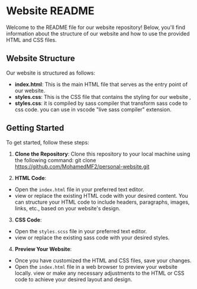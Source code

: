 # Website README

Welcome to the README file for our website repository! Below, you'll find information about the structure of our website and how to use the provided HTML and CSS files.

## Website Structure

Our website is structured as follows:

- **index.html**: This is the main HTML file that serves as the entry point of our website.
- **styles.css**: This is the CSS file that contains the styling for our website ,
- **styles.css**: it is compiled by sass compiler that transform sass code to css code.
you can use in vscode  "live sass compiler"  extension.

## Getting Started

To get started, follow these steps:

1. **Clone the Repository**: Clone this repository to your local machine using the following command:
git clone https://github.com/MohamedMF2/personal-website.git

2. **HTML Code**:
- Open the `index.html` file in your preferred text editor.
- view or replace the existing HTML code with your desired content. You can structure your HTML code to include headers, paragraphs, images, links, etc., based on your website's design.

3. **CSS Code**:
- Open the `styles.scss` file in your preferred text editor.
- view or replace the existing sass code with your desired styles.

4. **Preview Your Website**:
- Once you have customized the HTML and CSS files, save your changes.
- Open the `index.html` file in a web browser to preview your website locally. view or make any necessary adjustments to the HTML or CSS code to achieve your desired layout and design.




